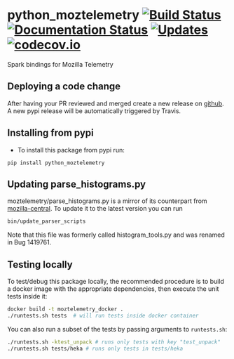 
# python_moztelemetry [![Build Status](https://travis-ci.org/mozilla/python_moztelemetry.svg?branch=master)](https://travis-ci.org/mozilla/python_moztelemetry) [![Documentation Status](http://readthedocs.org/projects/python_moztelemetry/badge/?version=latest)](https://python_moztelemetry.readthedocs.io/?badge=latest) [![Updates](https://pyup.io/repos/github/mozilla/python_moztelemetry/shield.svg)](https://pyup.io/repos/github/mozilla/python_moztelemetry/) [![codecov.io](https://codecov.io/github/mozilla/python_moztelemetry/coverage.svg?branch=master)](https://codecov.io/github/mozilla/python_moztelemetry?branch=master)

Spark bindings for Mozilla Telemetry

## Deploying a code change
After having your PR reviewed and merged create a new release on [github](https://help.github.com/articles/creating-releases/).
A new pypi release will be automatically triggered by Travis.

## Installing from pypi
- To install this package from pypi run:
```
pip install python_moztelemetry
```

## Updating parse_histograms.py
moztelemetry/parse_histograms.py is a mirror of its counterpart from
[mozilla-central](https://hg.mozilla.org/mozilla-central/raw-file/tip/toolkit/components/telemetry/parse_histograms.py).
To update it to the latest version you can run
```bash
bin/update_parser_scripts
```
Note that this file was formerly called histogram_tools.py and was renamed in Bug 1419761.

## Testing locally

To test/debug this package locally, the recommended procedure is to build a
docker image with the appropriate dependencies, then execute the unit
tests inside it:

```bash
docker build -t moztelemetry_docker .
./runtests.sh tests  # will run tests inside docker container
```

You can also run a subset of the tests by passing arguments to `runtests.sh`:

```bash
./runtests.sh -ktest_unpack # runs only tests with key "test_unpack"
./runtests.sh tests/heka # runs only tests in tests/heka
```
